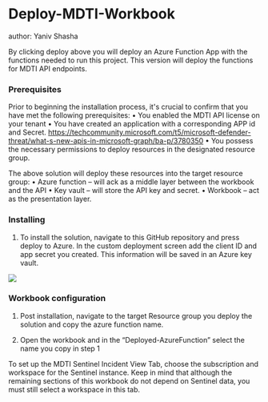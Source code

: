 # Deploy-MDTI-Workbook
author: Yaniv Shasha


By clicking deploy above you will deploy an Azure Function App with the functions needed to run this project. This version will deploy the functions for MDTI API endpoints.

### Prerequisites

Prior to beginning the installation process, it's crucial to confirm that you have met the following prerequisites:
• You enabled the MDTI API license on your tenant
• You have created an application with a corresponding APP id and Secret.
https://techcommunity.microsoft.com/t5/microsoft-defender-threat/what-s-new-apis-in-microsoft-graph/ba-p/3780350 
• You possess the necessary permissions to deploy resources in the designated resource group.

The above solution will deploy these resources into the target resource group:
•	Azure function – will ack as a middle layer between the workbook and the API
•	Key vault – will store the API key and secret.
•	Workbook – act as the presentation layer.


### Installing

1.	To install the solution, navigate to this GitHub repository and press deploy to Azure. 
In the custom deployment screen add the client ID and app secret you created.
This information will be saved in an Azure key vault.


<a href="https://portal.azure.com/#create/Microsoft.Template/uri/https%3A%2F%2Fraw.githubusercontent.com%2FAzure%2FMDTI-Solutions%2Fmaster%2FWorkbooks%2FMDTI-Workbook-Solution%2Fazuredeploy.json" target="_blank">
    <img src="https://aka.ms/deploytoazurebutton"/>
</a>



### Workbook configuration

1.	Post installation, navigate to the target Resource group you deploy the solution and copy the azure function name.

2.	Open the workbook and in the “Deployed-AzureFunction” select the name you copy in step 1

To set up the MDTI Sentinel Incident View Tab, choose the subscription and workspace for the Sentinel instance. Keep in mind that although the remaining sections of this workbook do not depend on Sentinel data, you must still select a workspace in this tab.
